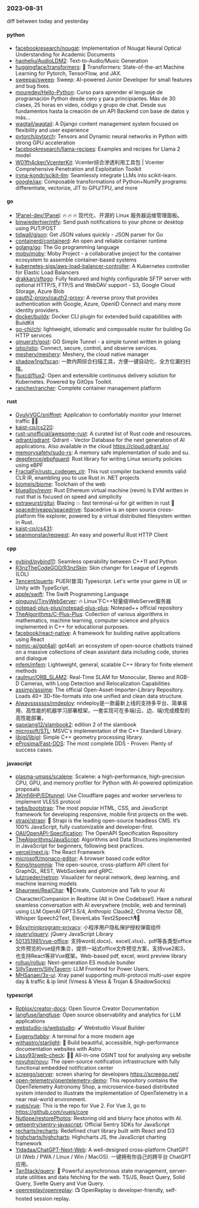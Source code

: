 ### 2023-08-31
diff between today and yesterday

#### python
* [facebookresearch/nougat](https://github.com/facebookresearch/nougat): Implementation of Nougat Neural Optical Understanding for Academic Documents
* [haoheliu/AudioLDM2](https://github.com/haoheliu/AudioLDM2): Text-to-Audio/Music Generation
* [huggingface/transformers](https://github.com/huggingface/transformers): 🤗 Transformers: State-of-the-art Machine Learning for Pytorch, TensorFlow, and JAX.
* [sweepai/sweep](https://github.com/sweepai/sweep): Sweep: AI-powered Junior Developer for small features and bug fixes.
* [mouredev/Hello-Python](https://github.com/mouredev/Hello-Python): Curso para aprender el lenguaje de programación Python desde cero y para principiantes. Más de 30 clases, 25 horas en vídeo, código y grupo de chat. Desde sus fundamentos hasta la creación de un API Backend con base de datos y más...
* [wagtail/wagtail](https://github.com/wagtail/wagtail): A Django content management system focused on flexibility and user experience
* [pytorch/pytorch](https://github.com/pytorch/pytorch): Tensors and Dynamic neural networks in Python with strong GPU acceleration
* [facebookresearch/llama-recipes](https://github.com/facebookresearch/llama-recipes): Examples and recipes for Llama 2 model
* [W01fh4cker/VcenterKit](https://github.com/W01fh4cker/VcenterKit): Vcenter综合渗透利用工具包 | Vcenter Comprehensive Penetration and Exploitation Toolkit
* [iryna-kondr/scikit-llm](https://github.com/iryna-kondr/scikit-llm): Seamlessly integrate LLMs into scikit-learn.
* [google/jax](https://github.com/google/jax): Composable transformations of Python+NumPy programs: differentiate, vectorize, JIT to GPU/TPU, and more

#### go
* [1Panel-dev/1Panel](https://github.com/1Panel-dev/1Panel): 🔥 🔥 🔥 现代化、开源的 Linux 服务器运维管理面板。
* [binwiederhier/ntfy](https://github.com/binwiederhier/ntfy): Send push notifications to your phone or desktop using PUT/POST
* [tidwall/gjson](https://github.com/tidwall/gjson): Get JSON values quickly - JSON parser for Go
* [containerd/containerd](https://github.com/containerd/containerd): An open and reliable container runtime
* [golang/go](https://github.com/golang/go): The Go programming language
* [moby/moby](https://github.com/moby/moby): Moby Project - a collaborative project for the container ecosystem to assemble container-based systems
* [kubernetes-sigs/aws-load-balancer-controller](https://github.com/kubernetes-sigs/aws-load-balancer-controller): A Kubernetes controller for Elastic Load Balancers
* [drakkan/sftpgo](https://github.com/drakkan/sftpgo): Fully featured and highly configurable SFTP server with optional HTTP/S, FTP/S and WebDAV support - S3, Google Cloud Storage, Azure Blob
* [oauth2-proxy/oauth2-proxy](https://github.com/oauth2-proxy/oauth2-proxy): A reverse proxy that provides authentication with Google, Azure, OpenID Connect and many more identity providers.
* [docker/buildx](https://github.com/docker/buildx): Docker CLI plugin for extended build capabilities with BuildKit
* [go-chi/chi](https://github.com/go-chi/chi): lightweight, idiomatic and composable router for building Go HTTP services
* [ginuerzh/gost](https://github.com/ginuerzh/gost): GO Simple Tunnel - a simple tunnel written in golang
* [istio/istio](https://github.com/istio/istio): Connect, secure, control, and observe services.
* [meshery/meshery](https://github.com/meshery/meshery): Meshery, the cloud native manager
* [shadow1ng/fscan](https://github.com/shadow1ng/fscan): 一款内网综合扫描工具，方便一键自动化、全方位漏扫扫描。
* [fluxcd/flux2](https://github.com/fluxcd/flux2): Open and extensible continuous delivery solution for Kubernetes. Powered by GitOps Toolkit.
* [rancher/rancher](https://github.com/rancher/rancher): Complete container management platform

#### rust
* [GyulyVGC/sniffnet](https://github.com/GyulyVGC/sniffnet): Application to comfortably monitor your Internet traffic 🕵️‍♂️
* [kaist-cp/cs220](https://github.com/kaist-cp/cs220): 
* [rust-unofficial/awesome-rust](https://github.com/rust-unofficial/awesome-rust): A curated list of Rust code and resources.
* [qdrant/qdrant](https://github.com/qdrant/qdrant): Qdrant - Vector Database for the next generation of AI applications. Also available in the cloud https://cloud.qdrant.io/
* [memorysafety/sudo-rs](https://github.com/memorysafety/sudo-rs): A memory safe implementation of sudo and su.
* [deepfence/ebpfguard](https://github.com/deepfence/ebpfguard): Rust library for writing Linux security policies using eBPF
* [FractalFir/rustc_codegen_clr](https://github.com/FractalFir/rustc_codegen_clr): This rust compiler backend emmits valid CLR IR, enambling you to use Rust in .NET projects
* [biomejs/biome](https://github.com/biomejs/biome): Toolchain of the web
* [bluealloy/revm](https://github.com/bluealloy/revm): Rust Ethereum virtual machine (revm) Is EVM written in rust that is focused on speed and simplicity
* [extrawurst/gitui](https://github.com/extrawurst/gitui): Blazing 💥 fast terminal-ui for git written in rust 🦀
* [spacedriveapp/spacedrive](https://github.com/spacedriveapp/spacedrive): Spacedrive is an open source cross-platform file explorer, powered by a virtual distributed filesystem written in Rust.
* [kaist-cp/cs431](https://github.com/kaist-cp/cs431): 
* [seanmonstar/reqwest](https://github.com/seanmonstar/reqwest): An easy and powerful Rust HTTP Client

#### cpp
* [pybind/pybind11](https://github.com/pybind/pybind11): Seamless operability between C++11 and Python
* [R3nzTheCodeGOD/R3nzSkin](https://github.com/R3nzTheCodeGOD/R3nzSkin): Skin changer for League of Legends (LOL)
* [Tencent/puerts](https://github.com/Tencent/puerts): PUER(普洱) Typescript. Let's write your game in UE or Unity with TypeScript.
* [apple/swift](https://github.com/apple/swift): The Swift Programming Language
* [qinguoyi/TinyWebServer](https://github.com/qinguoyi/TinyWebServer): 🔥 Linux下C++轻量级WebServer服务器
* [notepad-plus-plus/notepad-plus-plus](https://github.com/notepad-plus-plus/notepad-plus-plus): Notepad++ official repository
* [TheAlgorithms/C-Plus-Plus](https://github.com/TheAlgorithms/C-Plus-Plus): Collection of various algorithms in mathematics, machine learning, computer science and physics implemented in C++ for educational purposes.
* [facebook/react-native](https://github.com/facebook/react-native): A framework for building native applications using React
* [nomic-ai/gpt4all](https://github.com/nomic-ai/gpt4all): gpt4all: an ecosystem of open-source chatbots trained on a massive collections of clean assistant data including code, stories and dialogue
* [mfem/mfem](https://github.com/mfem/mfem): Lightweight, general, scalable C++ library for finite element methods
* [raulmur/ORB_SLAM2](https://github.com/raulmur/ORB_SLAM2): Real-Time SLAM for Monocular, Stereo and RGB-D Cameras, with Loop Detection and Relocalization Capabilities
* [assimp/assimp](https://github.com/assimp/assimp): The official Open-Asset-Importer-Library Repository. Loads 40+ 3D-file-formats into one unified and clean data structure.
* [Alwaysssssss/nndeploy](https://github.com/Alwaysssssss/nndeploy): nndeploy是一款最新上线的支持多平台、简单易用、高性能的机器学习部署框架，一套实现可在多端(云、边、端)完成模型的高性能部署。
* [gaoxiang12/slambook2](https://github.com/gaoxiang12/slambook2): edition 2 of the slambook
* [microsoft/STL](https://github.com/microsoft/STL): MSVC's implementation of the C++ Standard Library.
* [libigl/libigl](https://github.com/libigl/libigl): Simple C++ geometry processing library.
* [eProsima/Fast-DDS](https://github.com/eProsima/Fast-DDS): The most complete DDS - Proven: Plenty of success cases.

#### javascript
* [plasma-umass/scalene](https://github.com/plasma-umass/scalene): Scalene: a high-performance, high-precision CPU, GPU, and memory profiler for Python with AI-powered optimization proposals
* [3Kmfi6HP/EDtunnel](https://github.com/3Kmfi6HP/EDtunnel): Use Cloudflare pages and worker serverless to implement VLESS protocol
* [twbs/bootstrap](https://github.com/twbs/bootstrap): The most popular HTML, CSS, and JavaScript framework for developing responsive, mobile first projects on the web.
* [strapi/strapi](https://github.com/strapi/strapi): 🚀 Strapi is the leading open-source headless CMS. It’s 100% JavaScript, fully customizable and developer-first.
* [OAI/OpenAPI-Specification](https://github.com/OAI/OpenAPI-Specification): The OpenAPI Specification Repository
* [TheAlgorithms/JavaScript](https://github.com/TheAlgorithms/JavaScript): Algorithms and Data Structures implemented in JavaScript for beginners, following best practices.
* [vercel/next.js](https://github.com/vercel/next.js): The React Framework
* [microsoft/monaco-editor](https://github.com/microsoft/monaco-editor): A browser based code editor
* [Kong/insomnia](https://github.com/Kong/insomnia): The open-source, cross-platform API client for GraphQL, REST, WebSockets and gRPC.
* [lutzroeder/netron](https://github.com/lutzroeder/netron): Visualizer for neural network, deep learning, and machine learning models
* [Shaunwei/RealChar](https://github.com/Shaunwei/RealChar): 🎙️🤖Create, Customize and Talk to your AI Character/Companion in Realtime (All in One Codebase!). Have a natural seamless conversation with AI everywhere (mobile, web and terminal) using LLM OpenAI GPT3.5/4, Anthropic Claude2, Chroma Vector DB, Whisper Speech2Text, ElevenLabs Text2Speech🎙️🤖
* [94xy/miniprogram-privacy](https://github.com/94xy/miniprogram-privacy): 小程序用户隐私保护授权弹窗组件
* [jquery/jquery](https://github.com/jquery/jquery): jQuery JavaScript Library
* [501351981/vue-office](https://github.com/501351981/vue-office): 支持word(.docx)、excel(.xlsx)、pdf等各类型office文件预览的vue组件集合，提供一站式office文件预览方案，支持vue2和3，也支持React等非Vue框架。Web-based pdf, excel, word preview library
* [rollup/rollup](https://github.com/rollup/rollup): Next-generation ES module bundler
* [SillyTavern/SillyTavern](https://github.com/SillyTavern/SillyTavern): LLM Frontend for Power Users.
* [MHSanaei/3x-ui](https://github.com/MHSanaei/3x-ui): Xray panel supporting multi-protocol multi-user expire day & traffic & ip limit (Vmess & Vless & Trojan & ShadowSocks)

#### typescript
* [Roblox/creator-docs](https://github.com/Roblox/creator-docs): Open Source Creator Documentation
* [langfuse/langfuse](https://github.com/langfuse/langfuse): Open source observability and analytics for LLM applications
* [webstudio-is/webstudio](https://github.com/webstudio-is/webstudio): 🖌 Webstudio Visual Builder
* [Eugeny/tabby](https://github.com/Eugeny/tabby): A terminal for a more modern age
* [withastro/starlight](https://github.com/withastro/starlight): 🌟 Build beautiful, accessible, high-performance documentation websites with Astro
* [Lissy93/web-check](https://github.com/Lissy93/web-check): 🕵️‍♂️ All-in-one OSINT tool for analysing any website
* [novuhq/novu](https://github.com/novuhq/novu): The open-source notification infrastructure with fully functional embedded notification center
* [screego/server](https://github.com/screego/server): screen sharing for developers https://screego.net/
* [open-telemetry/opentelemetry-demo](https://github.com/open-telemetry/opentelemetry-demo): This repository contains the OpenTelemetry Astronomy Shop, a microservice-based distributed system intended to illustrate the implementation of OpenTelemetry in a near real-world environment.
* [vuejs/vue](https://github.com/vuejs/vue): This is the repo for Vue 2. For Vue 3, go to https://github.com/vuejs/core
* [Nutlope/restorePhotos](https://github.com/Nutlope/restorePhotos): Restoring old and blurry face photos with AI.
* [getsentry/sentry-javascript](https://github.com/getsentry/sentry-javascript): Official Sentry SDKs for JavaScript
* [recharts/recharts](https://github.com/recharts/recharts): Redefined chart library built with React and D3
* [highcharts/highcharts](https://github.com/highcharts/highcharts): Highcharts JS, the JavaScript charting framework
* [Yidadaa/ChatGPT-Next-Web](https://github.com/Yidadaa/ChatGPT-Next-Web): A well-designed cross-platform ChatGPT UI (Web / PWA / Linux / Win / MacOS). 一键拥有你自己的跨平台 ChatGPT 应用。
* [TanStack/query](https://github.com/TanStack/query): 🤖 Powerful asynchronous state management, server-state utilities and data fetching for the web. TS/JS, React Query, Solid Query, Svelte Query and Vue Query.
* [openreplay/openreplay](https://github.com/openreplay/openreplay): 📺 OpenReplay is developer-friendly, self-hosted session replay.
